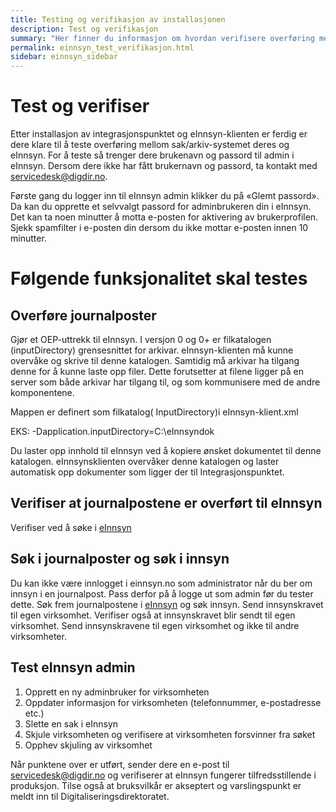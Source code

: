 ```yaml
---
title: Testing og verifikasjon av installasjonen
description: Test og verifikasjon
summary: "Her finner du informasjon om hvordan verifisere overføring mellom sak/arkiv-systemet deres og eInnsyn etter installasjonen av integrasjonspunktet og einnsyn-klienten"
permalink: einnsyn_test_verifikasjon.html
sidebar: einnsyn_sidebar
---
```



# Test og verifiser

Etter installasjon av integrasjonspunktet og eInnsyn-klienten er ferdig er dere klare til å teste overføring mellom sak/arkiv-systemet deres og eInnsyn. For å teste så trenger dere brukenavn og passord til admin i eInnsyn. Dersom dere ikke har fått brukernavn og passord, ta kontakt med servicedesk@digdir.no.

Første gang du logger inn til eInnsyn admin klikker du på «Glemt passord». Da kan du opprette et selvvalgt passord for adminbrukeren din i eInnsyn. Det kan ta noen minutter å motta e-posten for aktivering av brukerprofilen. Sjekk spamfilter i e-posten din dersom du ikke mottar e-posten innen 10 minutter. 


# Følgende funksjonalitet skal testes


## Overføre journalposter

Gjør et OEP-uttrekk til eInnsyn. I versjon 0 og 0+ er filkatalogen (inputDirectory) grensesnittet for arkivar. eInnsyn-klienten må kunne overvåke og skrive til denne katalogen. Samtidig må arkivar ha tilgang denne for å kunne laste opp filer. Dette forutsetter at filene ligger på en server som både arkivar har tilgang til, og som kommunisere med de andre komponentene.

Mappen er definert som filkatalog( InputDirectory)i  eInnsyn-klient.xml

EKS: <argument>-Dapplication.inputDirectory=C:\eInnsyndok</argument>

Du laster opp innhold til eInnsyn ved å kopiere ønsket dokumentet til denne katalogen.  eInnsynsklienten overvåker denne katalogen og laster automatisk opp dokumenter som ligger der til Integrasjonspunktet.


## Verifiser at journalpostene er overført til eInnsyn

Verifiser ved å søke i [eInnsyn](https://einnsyn.no/) 


## Søk i journalposter og søk i innsyn

Du kan ikke være innlogget i einnsyn.no som administrator når du ber om innsyn i en journalpost. Pass derfor på å logge ut som admin før du tester dette.
Søk frem journalpostene i [eInnsyn](https://einnsyn.no/) og søk innsyn. Send innsynskravet til egen virksomhet. Verifiser også at innsynskravet blir sendt til egen virksomhet. Send innsynskravene til egen virksomhet og ikke til andre virksomheter. 


## Test eInnsyn admin

1. Opprett en ny adminbruker for virksomheten
2. Oppdater informasjon for virksomheten (telefonnummer, e-postadresse etc.)
3. Slette en sak i eInnsyn
4. Skjule virksomheten og verifisere at virksomheten forsvinner fra søket
5. Opphev skjuling av virksomhet

Når punktene over er utført, sender dere en e-post til servicedesk@digdir.no og verifiserer at eInnsyn fungerer tilfredsstillende i produksjon. Tilse også at bruksvilkår er akseptert og varslingspunkt er meldt inn til Digitaliseringsdirektoratet.


 
